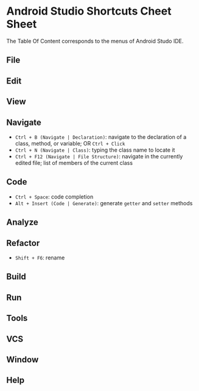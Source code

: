 # Android Studio Shortcuts Cheet Sheet

The Table Of Content corresponds to the menus of Android Studo IDE.

## File

## Edit

## View

## Navigate

- `Ctrl + B (Navigate | Declaration)`: navigate to the declaration of a class, method, or variable; OR `Ctrl + Click`
- `Ctrl + N (Navigate | Class)`: typing the class name to locate it
- `Ctrl + F12 (Navigate | File Structure)`: navigate in the currently edited file; list of members of the current class

## Code

- `Ctrl + Space`: code completion
- `Alt + Insert (Code | Generate)`: generate `getter` and `setter` methods

## Analyze

## Refactor

- `Shift + F6`: rename

## Build

## Run

## Tools

## VCS

## Window

## Help


